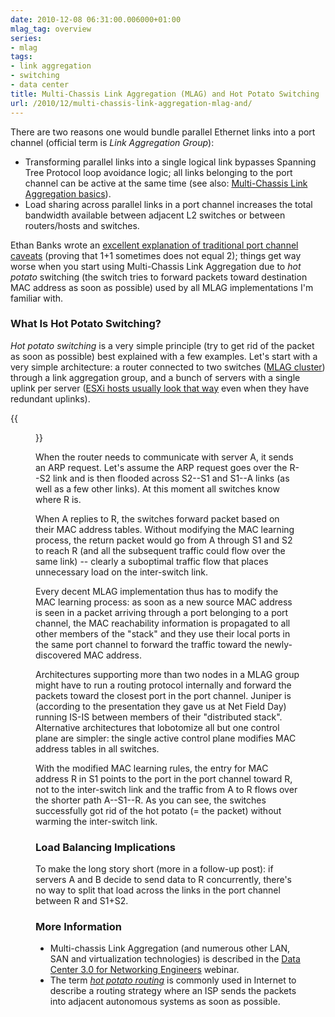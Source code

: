 ```yaml
---
date: 2010-12-08 06:31:00.006000+01:00
mlag_tag: overview
series:
- mlag
tags:
- link aggregation
- switching
- data center
title: Multi-Chassis Link Aggregation (MLAG) and Hot Potato Switching
url: /2010/12/multi-chassis-link-aggregation-mlag-and/
---
```

There are two reasons one would bundle parallel Ethernet links into a port channel (official term is *Link Aggregation Group*):

- Transforming parallel links into a single logical link bypasses Spanning Tree Protocol loop avoidance logic; all links belonging to the port channel can be active at the same time (see also: [Multi-Chassis Link Aggregation basics](/2010/10/multi-chassis-link-aggregation-basics/)).
- Load sharing across parallel links in a port channel increases the total bandwidth available between adjacent L2 switches or between routers/hosts and switches.

Ethan Banks wrote an [excellent explanation of traditional port channel caveats](https://web.archive.org/web/20110112232009/https://packetattack.wordpress.com/2010/11/27/the-scaling-limitations-of-etherchannel-or-why-11-does-not-equal-2/) (proving that 1+1 sometimes does not equal 2); things get way worse when you start using Multi-Chassis Link Aggregation due to *hot potato* switching (the switch tries to forward packets toward destination MAC address as soon as possible) used by all MLAG implementations I'm familiar with.
<!--more-->
### What Is Hot Potato Switching?

*Hot potato switching* is a very simple principle (try to get rid of the packet as soon as possible) best explained with a few examples. Let's start with a very simple architecture: a router  connected to two switches ([MLAG cluster](/series/mlag/)) through a link aggregation group, and a bunch of servers with a single uplink per server ([ESXi hosts usually look that way](/2011/01/vswitch-in-multi-chassis-link/) even when they have redundant uplinks).

{{<figure src="/2010/12/s400-mlag_hotpotato.png" caption="A simple data center fabric">}}

When the router needs to communicate with server A, it sends an ARP request. Let's assume the ARP request goes over the R--S2 link and is then flooded across S2--S1 and S1--A links (as well as a few other links). At this moment all switches know where R is.

When A replies to R, the switches forward packet based on their MAC address tables. Without modifying the MAC learning process, the return packet would go from A through S1 and S2 to reach R (and all the subsequent traffic could flow over the same link) -- clearly a suboptimal traffic flow that places unnecessary load on the inter-switch link.

Every decent MLAG implementation thus has to modify the MAC learning process: as soon as a new source MAC address is seen in a packet arriving through a port belonging to a port channel, the MAC reachability information is propagated to all other members of the "stack" and they use their local ports in the same port channel to forward the traffic toward the newly-discovered MAC address.

Architectures supporting more than two nodes in a MLAG group might have to run a routing protocol internally and forward the packets toward the closest port in the port channel. Juniper is (according to the presentation they gave us at Net Field Day) running IS-IS between members of their "distributed stack". Alternative architectures that lobotomize all but one control plane are simpler: the single active control plane modifies MAC address tables in all switches.

With the modified MAC learning rules, the entry for MAC address R in S1 points to the port in the port channel toward R, not to the inter-switch link and the traffic from A to R flows over the shorter path A--S1--R. As you can see, the switches successfully got rid of the hot potato (= the packet) without warming the inter-switch link.

### Load Balancing Implications

To make the long story short (more in a follow-up post): if servers A and B decide to send data to R concurrently, there's no way to split that load across the links in the port channel between R and S1+S2.

### More Information

- Multi-chassis Link Aggregation (and numerous other LAN, SAN and virtualization technologies) is described in the [Data Center 3.0 for Networking Engineers](https://www.ipspace.net/DC30) webinar.
- The term [*hot potato routing*](http://en.wikipedia.org/wiki/Deflection_routing) is commonly used in Internet to describe a routing strategy where an ISP sends the packets into adjacent autonomous systems as soon as possible.

